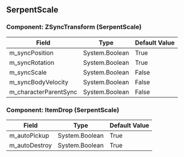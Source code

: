 ## SerpentScale

### Component: ZSyncTransform (SerpentScale)

|Field|Type|Default Value|
|---|---|---|
|m_syncPosition|System.Boolean|True|
|m_syncRotation|System.Boolean|True|
|m_syncScale|System.Boolean|False|
|m_syncBodyVelocity|System.Boolean|False|
|m_characterParentSync|System.Boolean|False|

### Component: ItemDrop (SerpentScale)

|Field|Type|Default Value|
|---|---|---|
|m_autoPickup|System.Boolean|True|
|m_autoDestroy|System.Boolean|True|

